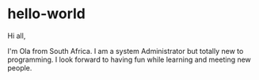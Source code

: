 # hello-world
Hi all,

I'm Ola from South Africa. I am a system Administrator but totally new to programming.
I look forward to having fun while learning and meeting new people.
